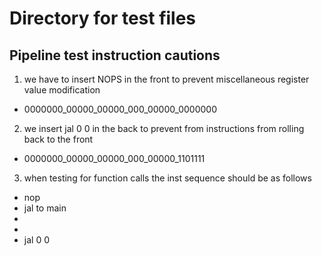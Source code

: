 # Directory for test files

## Pipeline test instruction cautions
1. we have to insert NOPS in the front to prevent miscellaneous register value modification
  - 0000000_00000_00000_000_00000_0000000

2. we insert jal 0 0  in the back to prevent from instructions from rolling back to the front
  - 0000000_00000_00000_000_00000_1101111

3. when testing for function calls the inst sequence should be as follows
  - nop
  - jal to main
  - <function code>
  - <main code>
  - jal 0 0 



